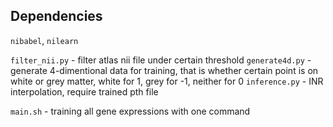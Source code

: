 

## Dependencies

`nibabel`, `nilearn`

`filter_nii.py` - filter atlas nii file under certain threshold
`generate4d.py` - generate 4-dimentional data for training, that is whether certain point is on white or grey matter, white for 1, grey for -1, neither for 0
`inference.py` - INR interpolation, require trained pth file

`main.sh` - training all gene expressions with one command